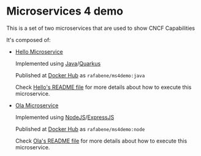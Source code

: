 # Microservices 4 demo

This is a set of two microservices that are used to show CNCF Capabilities

It's composed of:

- [Hello Microservice](/hello)

  Implemented using [Java](https://www.java.com/)/[Quarkus](https://quarkus.io)

  Published at [Docker Hub](https://hub.docker.com/u/rafabene) as `rafabene/ms4demo:java`

   Check [Hello's README file](/hello/README.md) for more details about how to execute this microservice.

- [Ola Microservice](/ola)
  
  Implemented using [NodeJS](https://nodejs.org)/[ExpressJS](https://expressjs.com)

  Published at [Docker Hub](https://hub.docker.com/u/rafabene) as `rafabene/ms4demo:node`

   Check [Ola's README file](/ola/README.md) for more details about how to execute this microservice.

